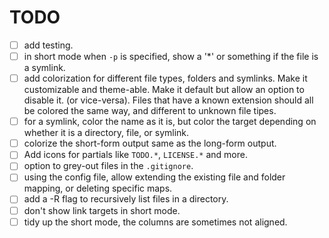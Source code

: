# TODO

- [ ] add testing.
- [ ] in short mode when `-p` is specified, show a '*' or something if the file
is a symlink.
- [ ] add colorization for different file types, folders and symlinks. Make it
customizable and theme-able. Make it default but allow an option to disable it.
(or vice-versa). Files that have a known extension should all be colored the
same way, and different to unknown file tipes.
- [ ] for a symlink, color the name as it is, but color the target depending on
whether it is a directory, file, or symlink.
- [ ] colorize the short-form output same as the long-form output.
- [ ] Add icons for partials like `TODO.*`, `LICENSE.*` and more.
- [ ] option to  grey-out files in the `.gitignore`.
- [ ] using the config file, allow extending the existing file and
folder mapping, or deleting specific maps.
- [ ] add a -R flag to recursively list files in a directory.
- [ ] don't show link targets in short mode.
- [ ] tidy up the short mode, the columns are sometimes not aligned.
